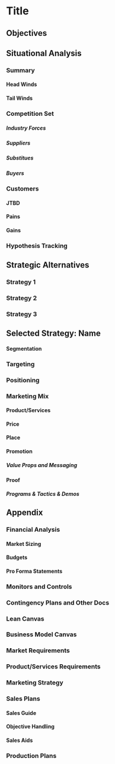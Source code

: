 # Title
## Objectives

## Situational Analysis
### Summary
#### Head Winds
#### Tail Winds


### Competition Set
##### Industry Forces
##### Suppliers
##### Substitues
##### Buyers

### Customers
#### JTBD
#### Pains
#### Gains

### Hypothesis Tracking

## Strategic Alternatives
### Strategy 1
### Strategy 2
### Strategy 3

## Selected Strategy: Name

#### Segmentation
### Targeting
### Positioning 

### Marketing Mix
#### Product/Services
#### Price
#### Place
#### Promotion
##### Value Props and Messaging
#### Proof
##### Programs & Tactics & Demos

## Appendix
### Financial Analysis
#### Market Sizing
#### Budgets
#### Pro Forma Statements

### Monitors and Controls

### Contingency Plans and Other Docs

### Lean Canvas

### Business Model Canvas

### Market Requirements

### Product/Services Requirements

### Marketing Strategy

### Sales Plans
#### Sales Guide
#### Objective Handling
#### Sales Aids

### Production Plans